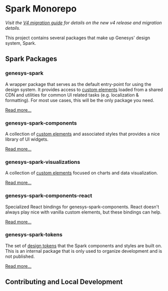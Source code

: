 # Spark Monorepo

_Visit the [V4 migration guide](docs/migration-guides/v4/readme.md) for details on the new v4 release and migration details._

This project contains several packages that make up Genesys' design system, Spark.

## Spark Packages

### genesys-spark

A wrapper package that serves as the default entry-point for using the design system. It provides access to [custom elements](https://developer.mozilla.org/en-US/docs/Web/API/Web_components) loaded from a shared CDN and utilities for common UI related tasks (e.g. localization & formatting). For most use cases, this will be the only package you need.

[Read more...](packages/genesys-spark/README.md)

### genesys-spark-components

A collection of [custom elements](https://developer.mozilla.org/en-US/docs/Web/API/Web_components) and associated styles that provides a nice library of UI widgets.

[Read more...](packages/genesys-spark-components/README.md)

### genesys-spark-visualizations

A collection of [custom elements](https://developer.mozilla.org/en-US/docs/Web/API/Web_components) focused on charts and data visualization.

[Read more...](packages/genesys-spark-visualizations/README.md)

### genesys-spark-components-react

Specialized React bindings for genesys-spark-components. React doesn't always play nice with vanilla custom elements, but these bindings can help.

[Read more...](packages/genesys-spark-components-react/README.md)

### genesys-spark-tokens

The set of [design tokens](https://www.uxpin.com/studio/blog/what-are-design-tokens/) that the Spark components and styles are built on. This is an internal package
that is only used to organize development and is not published.

[Read more...](packages/genesys-spark-tokens/README.md)

## Contributing and Local Development
